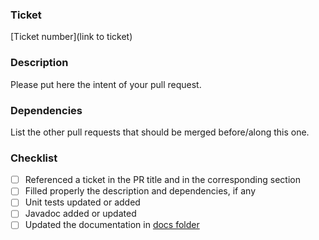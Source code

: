 ### Ticket
[Ticket number](link to ticket)

### Description
Please put here the intent of your pull request.

### Dependencies
List the other pull requests that should be merged before/along this one.

### Checklist
- [ ] Referenced a ticket in the PR title and in the corresponding section
- [ ] Filled properly the description and dependencies, if any
- [ ] Unit tests updated or added
- [ ] Javadoc added or updated
- [ ] Updated the documentation in [docs folder](../docs)

